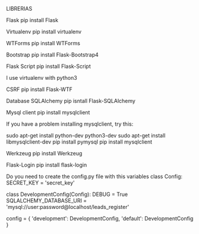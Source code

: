 LIBRERIAS

Flask
pip install Flask

Virtualenv
pip install virtualenv

WTForms
pip install WTForms

Bootstrap
pip install Flask-Bootstrap4

Flask Script
pip install Flask-Script

I use virtualenv with python3

CSRF
pip install Flask-WTF

Database
SQLAlchemy
pip isntall Flask-SQLAlchemy

Mysql client
pip install mysqlclient

If you have a problem installing mysqlclient, try this:

sudo apt-get install python-dev python3-dev
sudo apt-get install libmysqlclient-dev
pip install pymysql
pip install mysqlclient

Werkzeug
pip install Werkzeug

Flask-Login
pip install flask-login

Do you need to create the config.py file with this variables
class Config:
    SECRET_KEY = 'secret_key'
    
class DevelopmentConfig(Config):
    DEBUG = True
    SQLALCHEMY_DATABASE_URI = 'mysql://user:password@localhost/leads_register'

config = {
    'development': DevelopmentConfig,
    'default': DevelopmentConfig
}